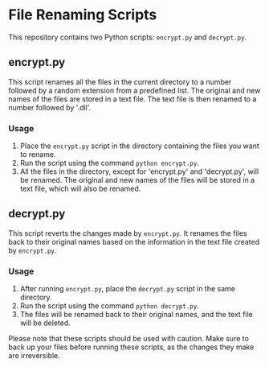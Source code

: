 # File Renaming Scripts

This repository contains two Python scripts: `encrypt.py` and `decrypt.py`.

## encrypt.py

This script renames all the files in the current directory to a number followed by a random extension from a predefined list. The original and new names of the files are stored in a text file. The text file is then renamed to a number followed by '.dll'.

### Usage

1. Place the `encrypt.py` script in the directory containing the files you want to rename.
2. Run the script using the command `python encrypt.py`.
3. All the files in the directory, except for 'encrypt.py' and 'decrypt.py', will be renamed. The original and new names of the files will be stored in a text file, which will also be renamed.

## decrypt.py

This script reverts the changes made by `encrypt.py`. It renames the files back to their original names based on the information in the text file created by `encrypt.py`.

### Usage

1. After running `encrypt.py`, place the `decrypt.py` script in the same directory.
2. Run the script using the command `python decrypt.py`.
3. The files will be renamed back to their original names, and the text file will be deleted.

Please note that these scripts should be used with caution. Make sure to back up your files before running these scripts, as the changes they make are irreversible.